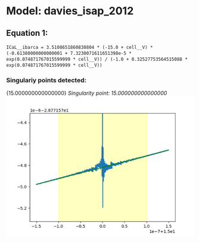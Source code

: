 # Model: davies_isap_2012
## Equation 1:
```
ICaL__ibarca = 3.5108651860830804 * (-15.0 + cell__V) * (-0.61380000000000001 + 7.3230071611651398e-5 * exp(0.074871767015599999 * cell__V)) / (-1.0 + 0.32527753564515088 * exp(0.074871767015599999 * cell__V))
```

### Singulariy points detected:
{15.000000000000000}
*Singularity point: 15.000000000000000*
![point](diagrams/davies_isap_2012/eq1-sing0.png)
